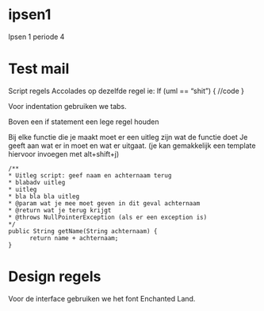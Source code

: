 # ipsen1
Ipsen 1 periode 4

# Test mail

Script regels
Accolades op dezelfde regel ie:
If (uml == “shit”) {
//code
}

Voor indentation gebruiken we tabs.

Boven een if statement een lege regel houden

Bij elke functie die je maakt moet er een uitleg zijn wat de functie doet
Je geeft aan wat er in moet en wat er uitgaat. (je kan gemakkelijk een template hiervoor invoegen met alt+shift+j)

```
/**
* Uitleg script: geef naam en achternaam terug
* blabadv uitleg
* uitleg
* bla bla bla uitleg
* @param wat je mee moet geven in dit geval achternaam
* @return wat je terug krijgt
* @throws NullPointerException (als er een exception is)
*/
public String getName(String achternaam) {
      return name + achternaam;
}
```

# Design regels
Voor de interface gebruiken we het font Enchanted Land.


